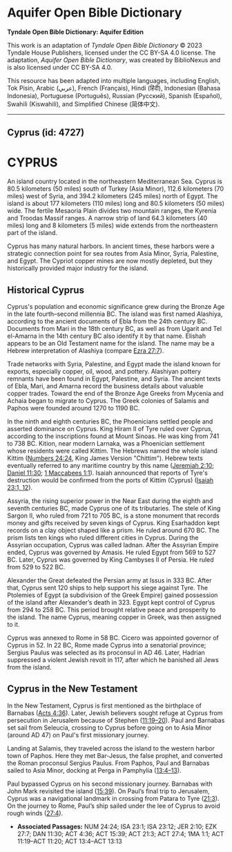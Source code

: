 # Aquifer Open Bible Dictionary

**Tyndale Open Bible Dictionary: Aquifer Edition**

This work is an adaptation of *Tyndale Open Bible Dictionary* © 2023 Tyndale House Publishers, licensed under the CC BY\-SA 4\.0 license. The adaptation, *Aquifer Open Bible Dictionary*, was created by BiblioNexus and is also licensed under CC BY\-SA 4\.0\.

This resource has been adapted into multiple languages, including English, Tok Pisin, Arabic (عربي), French (Français), Hindi (हिंदी), Indonesian (Bahasa Indonesia), Portuguese (Português), Russian (Русский), Spanish (Español), Swahili (Kiswahili), and Simplified Chinese (简体中文).



--------------------------------

## Cyprus (id: 4727)

CYPRUS
======

An island country located in the northeastern Mediterranean Sea. Cyprus is 80\.5 kilometers (50 miles) south of Turkey (Asia Minor), 112\.6 kilometers (70 miles) west of Syria, and 394\.2 kilometers (245 miles) north of Egypt. The island is about 177 kilometers (110 miles) long and 80\.5 kilometers (50 miles) wide. The fertile Mesaoria Plain divides two mountain ranges, the Kyrenia and Troodas Massif ranges. A narrow strip of land 64\.3 kilometers (40 miles) long and 8 kilometers (5 miles) wide extends from the northeastern part of the island. 

Cyprus has many natural harbors. In ancient times, these harbors were a strategic connection point for sea routes from Asia Minor, Syria, Palestine, and Egypt. The Cypriot copper mines are now mostly depleted, but they historically provided major industry for the island.

Historical Cyprus
-----------------

Cyprus's population and economic significance grew during the Bronze Age in the late fourth–second millennia BC. The island was first named Alashiya, according to the ancient documents of Ebla from the 24th century BC. Documents from Mari in the 18th century BC, as well as from Ugarit and Tel el\-Amarna in the 14th century BC also identify it by that name. Elishah appears to be an Old Testament name for the island. The name may be a Hebrew interpretation of Alashiya (compare [Ezra 27:7](https://ref.ly/Ezek27:7)). 

Trade networks with Syria, Palestine, and Egypt made the island known for exports, especially copper, oil, wood, and pottery. Alashiyan pottery remnants have been found in Egypt, Palestine, and Syria. The ancient texts of Ebla, Mari, and Amarna record the business details about valuable copper trades. Toward the end of the Bronze Age Greeks from Mycenia and Achaia began to migrate to Cyprus. The Greek colonies of Salamis and Paphos were founded around 1270 to 1190 BC.

In the ninth and eighth centuries BC, the Phoenicians settled people and asserted dominance on Cyprus. King Hiram II of Tyre ruled over Cyprus, according to the inscriptions found at Mount Sinoas. He was king from 741 to 738 BC. Kition, near modern Larnaka, was a Phoenician settlement whose residents were called Kittim. The Hebrews named the whole island Kittim ([Numbers 24:24](https://ref.ly/Num24:24), King James Version "Chittim"). Hebrew texts eventually referred to any maritime country by this name ([Jeremiah 2:10](https://ref.ly/Jer2:10); [Daniel 11:30](https://ref.ly/Dan11:30); [1 Maccabees 1:1](https://ref.ly/1Macc1:1)). Isaiah announced that reports of Tyre's destruction would be confirmed from the ports of Kittim (Cyprus) ([Isaiah 23:1, 12](https://ref.ly/Isa23:1,Isa23:12)).

Assyria, the rising superior power in the Near East during the eighth and seventh centuries BC, made Cyprus one of its tributaries. The stele of King Sargon II, who ruled from 721 to 705 BC, is a stone monument that records money and gifts received by seven kings of Cyprus. King Esarhaddon kept records on a clay object shaped like a prism. He ruled around 670 BC. The prism lists ten kings who ruled different cities in Cyprus. During the Assyrian occupation, Cyprus was called Iadnan. After the Assyrian Empire ended, Cyprus was governed by Amasis. He ruled Egypt from 569 to 527 BC. Later, Cyprus was governed by King Cambyses II of Persia. He ruled from 529 to 522 BC.

Alexander the Great defeated the Persian army at Issus in 333 BC. After that, Cyprus sent 120 ships to help support his siege against Tyre. The Ptolemies of Egypt (a subdivision of the Greek Empire) gained possession of the island after Alexander’s death in 323\. Egypt kept control of Cyprus from 294 to 258 BC. This period brought relative peace and prosperity to the island. The name Cyprus, meaning copper in Greek, was then assigned to it.

Cyprus was annexed to Rome in 58 BC. Cicero was appointed governor of Cyprus in 52\. In 22 BC, Rome made Cyprus into a senatorial province; Sergius Paulus was selected as its proconsul in AD 46\. Later, Hadrian suppressed a violent Jewish revolt in 117, after which he banished all Jews from the island.

Cyprus in the New Testament
---------------------------

In the New Testament, Cyprus is first mentioned as the birthplace of Barnabas ([Acts 4:36](https://ref.ly/Acts4:36)). Later, Jewish believers sought refuge at Cyprus from persecution in Jerusalem because of Stephen ([11:19–20](https://ref.ly/Acts11:19-Acts11:20)). Paul and Barnabas set sail from Seleucia, crossing to Cyprus before going on to Asia Minor (around AD 47\) on Paul's first missionary journey. 

Landing at Salamis, they traveled across the island to the western harbor town of Paphos. Here they met Bar\-Jesus, the false prophet, and converted the Roman proconsul Sergius Paulus. From Paphos, Paul and Barnabas sailed to Asia Minor, docking at Perga in Pamphylia ([13:4–13](https://ref.ly/Acts13:4-Acts13:13)). 

Paul bypassed Cyprus on his second missionary journey. Barnabas with John Mark revisited the island ([15:39](https://ref.ly/Acts15:39)). On Paul’s final trip to Jerusalem, Cyprus was a navigational landmark in crossing from Patara to Tyre ([21:3](https://ref.ly/Acts21:3)). On the journey to Rome, Paul’s ship sailed under the lee of Cyprus to avoid rough winds ([27:4](https://ref.ly/Acts27:4)).

* **Associated Passages:** NUM 24:24; ISA 23:1; ISA 23:12; JER 2:10; EZK 27:7; DAN 11:30; ACT 4:36; ACT 15:39; ACT 21:3; ACT 27:4; 1MA 1:1; ACT 11:19–ACT 11:20; ACT 13:4–ACT 13:13

